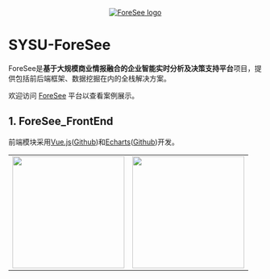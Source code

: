 <p align="center"><a href="http://180.76.249.27/sysuforesee/foresee/#/" target="_blank" rel="noopener noreferrer"><img src="http://180.76.249.27/sysuforesee/foresee/static/img/logo-black.ee6db47c.png" alt="ForeSee logo"></a></p>

# SYSU-ForeSee
ForeSee是**基于大规模商业情报融合的企业智能实时分析及决策支持平台**项目，提供包括前后端框架、数据挖掘在内的全栈解决方案。

欢迎访问 [ForeSee](http://180.76.249.27/sysuforesee/foresee/#/) 平台以查看案例展示。

## 1. ForeSee_FrontEnd
前端模块采用[Vue.js](https://vuejs.org/index.html)([Github](https://github.com/vuejs/vue))和[Echarts](https://echarts.apache.org/zh/index.html)([Github](https://github.com/apache/echarts))开发。

<table>
  <tbody>
    <tr>
      <!-- <td align="center" valign="middle">
        <a href="https://hadoop.apache.org/" target="_blank">
          <img width="222px" src="https://hadoop.apache.org/elephant.png">
        </a>
      </td> -->
      <td align="center" valign="middle">
        <a href="https://vuejs.org/index.html" target="_blank">
          <img width="222px" src="https://vuejs.org/images/logo.png">
        </a>
      </td>
      <td align="center" valign="middle">
        <a href="https://echarts.apache.org/zh/index.html" target="_blank">
          <img width="222px" src="https://cdn.jsdelivr.net/gh/apache/echarts-website@asf-site/zh/images/logo.png?_v_=20200710_1">
        </a>
      </td>
      <!-- <td align="center" valign="middle">
        <a href="https://passionatepeople.io/" target="_blank">
          <img width="222px" src="https://raw.githubusercontent.com/vuejs/vuejs.org/master/themes/vue/source/images/passionate_people.png">
        </a>
      </td> -->
    </tr>
  </tbody>
</table>